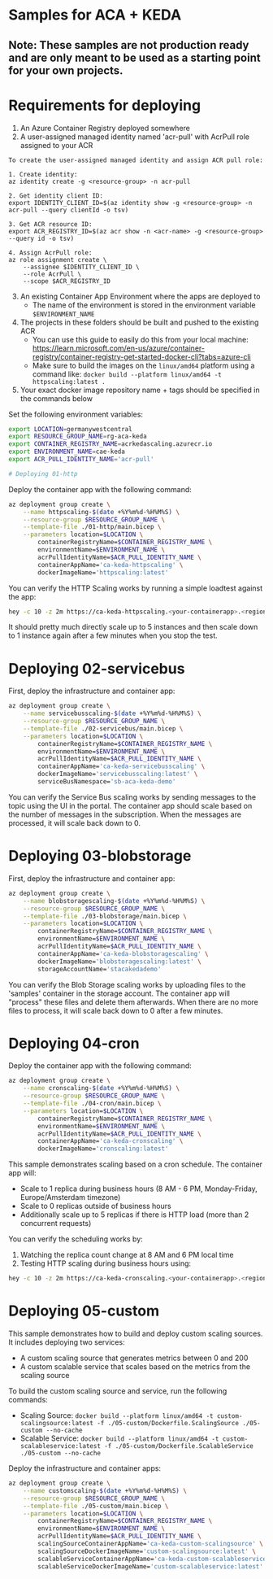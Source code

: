 # Samples for ACA + KEDA

## Note: These samples are not production ready and are only meant to be used as a starting point for your own projects.

# Requirements for deploying

1. An Azure Container Registry deployed somewhere
2. A user-assigned managed identity named 'acr-pull' with AcrPull role assigned to your ACR
```
To create the user-assigned managed identity and assign ACR pull role:

1. Create identity:
az identity create -g <resource-group> -n acr-pull

2. Get identity client ID:
export IDENTITY_CLIENT_ID=$(az identity show -g <resource-group> -n acr-pull --query clientId -o tsv)

3. Get ACR resource ID: 
export ACR_REGISTRY_ID=$(az acr show -n <acr-name> -g <resource-group> --query id -o tsv)

4. Assign AcrPull role:
az role assignment create \
    --assignee $IDENTITY_CLIENT_ID \
    --role AcrPull \
    --scope $ACR_REGISTRY_ID
```
3. An existing Container App Environment where the apps are deployed to
    - The name of the environment is stored in the environment variable `$ENVIRONMENT_NAME`
4. The projects in these folders should be built and pushed to the existing ACR
    - You can use this guide to easily do this from your local machine: https://learn.microsoft.com/en-us/azure/container-registry/container-registry-get-started-docker-cli?tabs=azure-cli
    - Make sure to build the images on the `linux/amd64` platform using a command like: `docker build --platform linux/amd64 -t httpscaling:latest .`
5. Your exact docker image repository name + tags should be specified in the commands below

Set the following environment variables:

```bash
export LOCATION=germanywestcentral
export RESOURCE_GROUP_NAME=rg-aca-keda
export CONTAINER_REGISTRY_NAME=acrkedascaling.azurecr.io
export ENVIRONMENT_NAME=cae-keda
export ACR_PULL_IDENTITY_NAME='acr-pull'

# Deploying 01-http
```
Deploy the container app with the following command:

```bash
az deployment group create \
    --name httpscaling-$(date +%Y%m%d-%H%M%S) \
    --resource-group $RESOURCE_GROUP_NAME \
    --template-file ./01-http/main.bicep \
    --parameters location=$LOCATION \
        containerRegistryName=$CONTAINER_REGISTRY_NAME \
        environmentName=$ENVIRONMENT_NAME \
        acrPullIdentityName=$ACR_PULL_IDENTITY_NAME \
        containerAppName='ca-keda-httpscaling' \
        dockerImageName='httpscaling:latest'
```

You can verify the HTTP Scaling works by running a simple loadtest against the app:

```bash
hey -c 10 -z 2m https://ca-keda-httpscaling.<your-containerapp>.<region>.azurecontainerapps.io/weatherforecast
```

It should pretty much directly scale up to 5 instances and then scale down to 1 instance again after a few minutes when you stop the test.

# Deploying 02-servicebus

First, deploy the infrastructure and container app:

```bash
az deployment group create \
    --name servicebusscaling-$(date +%Y%m%d-%H%M%S) \
    --resource-group $RESOURCE_GROUP_NAME \
    --template-file ./02-servicebus/main.bicep \
    --parameters location=$LOCATION \
        containerRegistryName=$CONTAINER_REGISTRY_NAME \
        environmentName=$ENVIRONMENT_NAME \
        acrPullIdentityName=$ACR_PULL_IDENTITY_NAME \
        containerAppName='ca-keda-servicebusscaling' \
        dockerImageName='servicebusscaling:latest' \
        serviceBusNamespace='sb-aca-keda-demo'
```

You can verify the Service Bus scaling works by sending messages to the topic using the UI in the portal. The container app should scale based on the number of messages in the subscription. When the messages are processed, it will scale back down to 0.

# Deploying 03-blobstorage

First, deploy the infrastructure and container app:

```bash
az deployment group create \
    --name blobstoragescaling-$(date +%Y%m%d-%H%M%S) \
    --resource-group $RESOURCE_GROUP_NAME \
    --template-file ./03-blobstorage/main.bicep \
    --parameters location=$LOCATION \
        containerRegistryName=$CONTAINER_REGISTRY_NAME \
        environmentName=$ENVIRONMENT_NAME \
        acrPullIdentityName=$ACR_PULL_IDENTITY_NAME \
        containerAppName='ca-keda-blobstoragescaling' \
        dockerImageName='blobstoragescaling:latest' \
        storageAccountName='stacakedademo'
```

You can verify the Blob Storage scaling works by uploading files to the 'samples' container in the storage account. The container app will "process" these files and delete them afterwards. When there are no more files to process, it will scale back down to 0 after a few minutes.

# Deploying 04-cron

Deploy the container app with the following command:

```bash
az deployment group create \
    --name cronscaling-$(date +%Y%m%d-%H%M%S) \
    --resource-group $RESOURCE_GROUP_NAME \
    --template-file ./04-cron/main.bicep \
    --parameters location=$LOCATION \
        containerRegistryName=$CONTAINER_REGISTRY_NAME \
        environmentName=$ENVIRONMENT_NAME \
        acrPullIdentityName=$ACR_PULL_IDENTITY_NAME \
        containerAppName='ca-keda-cronscaling' \
        dockerImageName='cronscaling:latest'
```

This sample demonstrates scaling based on a cron schedule. The container app will:
- Scale to 1 replica during business hours (8 AM - 6 PM, Monday-Friday, Europe/Amsterdam timezone)
- Scale to 0 replicas outside of business hours
- Additionally scale up to 5 replicas if there is HTTP load (more than 2 concurrent requests)

You can verify the scheduling works by:
1. Watching the replica count change at 8 AM and 6 PM local time
2. Testing HTTP scaling during business hours using:
```bash
hey -c 10 -z 2m https://ca-keda-cronscaling.<your-containerapp>.<region>.azurecontainerapps.io/weatherforecast
```

# Deploying 05-custom

This sample demonstrates how to build and deploy custom scaling sources.
It includes deploying two services:
- A custom scaling source that generates metrics between 0 and 200
- A custom scalable service that scales based on the metrics from the scaling source

To build the custom scaling source and service, run the following commands:
- Scaling Source: `docker build --platform linux/amd64 -t custom-scalingsource:latest -f ./05-custom/Dockerfile.ScalingSource ./05-custom --no-cache`
- Scalable Service: `docker build --platform linux/amd64 -t custom-scalableservice:latest -f ./05-custom/Dockerfile.ScalableService ./05-custom --no-cache`

Deploy the infrastructure and container apps:

```bash
az deployment group create \
    --name customscaling-$(date +%Y%m%d-%H%M%S) \
    --resource-group $RESOURCE_GROUP_NAME \
    --template-file ./05-custom/main.bicep \
    --parameters location=$LOCATION \
        containerRegistryName=$CONTAINER_REGISTRY_NAME \
        environmentName=$ENVIRONMENT_NAME \
        acrPullIdentityName=$ACR_PULL_IDENTITY_NAME \
        scalingSourceContainerAppName='ca-keda-custom-scalingsource' \
        scalingSourceDockerImageName='custom-scalingsource:latest' \
        scalableServiceContainerAppName='ca-keda-custom-scalableservice' \
        scalableServiceDockerImageName='custom-scalableservice:latest'
```

